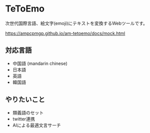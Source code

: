 # TeToEmo

次世代国際言語、絵文字(emoji)にテキストを変換するWebツールです。

https://ampcpmgp.github.io/am-tetoemo/docs/mock.html

## 対応言語

* 中国語 (mandarin chinese)
* 日本語
* 英語
* 韓国語


## やりたいこと

* 類義語のセット
* twitter連携
* AIによる最適文言サーチ
